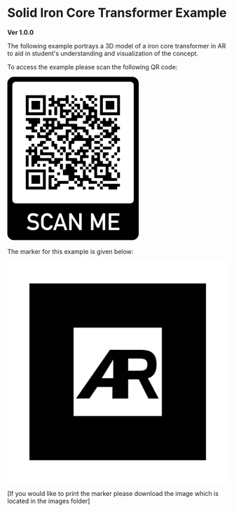 # Solid Iron Core Transformer Example
**Ver 1.0.0**

The following example portrays a 3D model of a iron core transformer in AR to aid in student's understanding and visualization of the concept.


To access the example please scan the following QR code:


![](Images/QR-Code.png)


The marker for this example is given below:


![](Images/default-marker.png)


[If you would like to print the marker please download the image which is located in the images folder]
